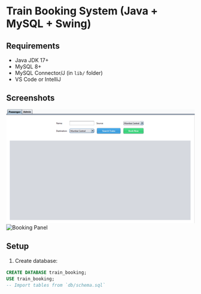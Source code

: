 # Train Booking System (Java + MySQL + Swing)

## Requirements
- Java JDK 17+
- MySQL 8+
- MySQL Connector/J (in `lib/` folder)
- VS Code or IntelliJ

## Screenshots
![Login Screen](https://github.com/Trishi11/TrainBookingSytem/blob/4c26f14413511b8c6503299463101119aa36575e/images/Screenshot%20(61).png)
![Booking Panel](images/screenshot(62).png)

## Setup
1. Create database:
```sql
CREATE DATABASE train_booking;
USE train_booking;
-- Import tables from `db/schema.sql`


